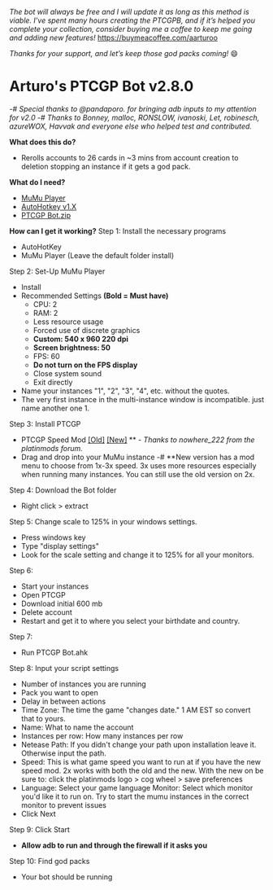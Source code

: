 *The bot will always be free and I will update it as long as this method is viable. I've spent many hours creating the PTCGPB, and if it’s helped you complete your collection, consider buying me a coffee to keep me going and adding new features!*
https://buymeacoffee.com/aarturoo

*Thanks for your support, and let’s keep those god packs coming!* 😄

# **__Arturo's PTCGP Bot v2.8.0__**
-# *Special thanks to @pandaporo. for bringing adb inputs to my attention for v2.0*
-# *Thanks to Bonney, malloc, RONSLOW, ivanoski, Let, robinesch, azureWOX, Havvak and everyone else who helped test and contributed.*

**__What does this do?__**
- Rerolls accounts to 26 cards in ~3 mins from account creation to deletion stopping an instance if it gets a god pack.

**__What do I need?__**
- [MuMu Player](https://www.mumuplayer.com/)
- [AutoHotkey v1.X](https://www.autohotkey.com/download/ahk-install.exe)
- [PTCGP Bot.zip](https://github.com/Arturo-1212/PTCGPB/archive/refs/tags/v2.8.0.zip)

**__How can I get it working?__**
Step 1: Install the necessary programs
- AutoHotKey
- MuMu Player (Leave the default folder install)

Step 2: Set-Up MuMu Player
- Install
- Recommended Settings **(Bold = Must have)**
  - CPU: 2
  - RAM: 2
  - Less resource usage
  - Forced use of discrete graphics
  - **Custom: 540 x 960 220 dpi**
  - **Screen brightness: 50**
  - FPS: 60
  - **Do not turn on the FPS display**
  - Close system sound
  - Exit directly
- Name your instances "1", "2", "3", "4", etc. without the quotes.
- The very first instance in the multi-instance window is incompatible. just name another one 1.

Step 3: Install PTCGP
 - PTCGP Speed Mod [[Old]](https://modsfire.com/y6p37S9f7n2fD38) [[New]](https://modsfire.com/6OIgGK903XQXy6O) ** - *Thanks to nowhere_222 from the platinmods forum.*
- Drag and drop into your MuMu instance
-# **New version has a mod menu to choose from 1x-3x speed. 3x uses more resources especially when running many instances. You can still use the old version on 2x.

Step 4: Download the Bot folder
- Right click > extract

Step 5: Change scale to 125% in your windows settings.
- Press windows key
- Type "display settings"
- Look for the scale setting and change it to 125% for all your monitors.

Step 6: 
- Start your instances
- Open PTCGP
- Download initial 600 mb
- Delete account
- Restart and get it to where you select your birthdate and country. 

Step 7: 
- Run PTCGP Bot.ahk

Step 8: Input your script settings
- Number of instances you are running
- Pack you want to open
- Delay in between actions
- Time Zone: The time the game "changes date." 1 AM EST so convert that to yours.
- Name: What to name the account
- Instances per row: How many instances per row
- Netease Path: If you didn't change your path upon installation leave it. Otherwise input the path.
- Speed: This is what game speed you want to run at if you have the new speed mod. 2x works with both the old and the new. With the new on be sure to: click the platinmods logo > cog wheel > save preferences
- Language: Select your game language
  Monitor: Select which monitor you'd like it to run on. Try to start the mumu instances in the correct monitor to prevent issues
- Click Next

Step 9: Click Start
- **Allow adb to run and through the firewall if it asks you**

Step 10: Find god packs
- Your bot should be running
